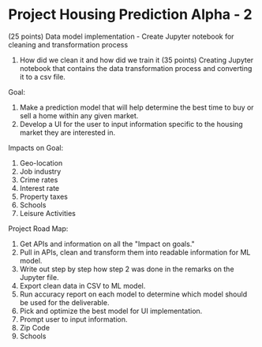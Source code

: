 # Project Housing Prediction Alpha - 2

(25 points) Data model implementation - Create Jupyter notebook for cleaning and transformation process
  1. How did we clean it and how did we train it
(35 points) Creating Jupyter notebook that contains the data transformation process and converting it to a csv file.



Goal: 
  1. Make a prediction model that will help determine the best time to buy or sell a home within any given market.
  2. Develop a UI for the user to input information specific to the housing market they are interested in.

Impacts on Goal:
  1. Geo-location
  2. Job industry
  3. Crime rates
  4. Interest rate
  5. Property taxes
  6. Schools
  7. Leisure Activities

Project Road Map:
  1. Get APIs and information on all the "Impact on goals."
  2. Pull in APIs, clean and transform them into readable information for ML model.
  3. Write out step by step how step 2 was done in the remarks on the Jupyter file.
  4. Export clean data in CSV to ML model.
  5. Run accuracy report on each model to determine which model should be used for the deliverable.
  6. Pick and optimize the best model for UI implementation.
  7. Prompt user to input information.
  8. Zip Code
  9. Schools
      

